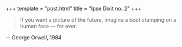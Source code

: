 +++
template = "post.html"
title = "Ipse Dixit no. 2"
+++

> If you want a picture of the future, imagine a boot stamping on a human face — for ever.

-- George Orwell, 1984

